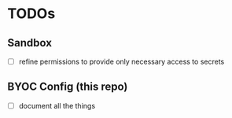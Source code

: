 # TODOs

## Sandbox

- [ ] refine permissions to provide only necessary access to secrets

## BYOC Config (this repo)

- [ ] document all the things
